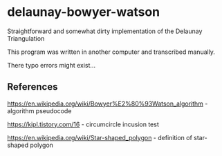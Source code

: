 # delaunay-bowyer-watson
Straightforward and somewhat dirty implementation of the Delaunay Triangulation

This program was written in another computer and transcribed manually.

There typo errors might exist...

## References
https://en.wikipedia.org/wiki/Bowyer%E2%80%93Watson_algorithm - algorithm pseudocode

https://kipl.tistory.com/16 - circumcircle incusion test

https://en.wikipedia.org/wiki/Star-shaped_polygon - definition of star-shaped polygon
